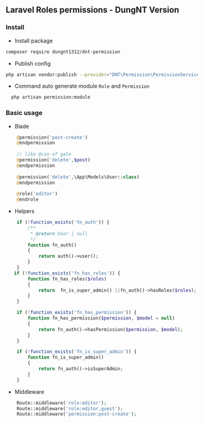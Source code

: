 ## Laravel Roles permissions - DungNT Version

### Install

* Install package

```bash
composer require dungnt1312/dnt-permission
```

* Publish config

```bash
php artisan vendor:publish --provider="DNT\Permission\PermissionServiceProvider"
```

* Command auto generate module `Role` and `Permission`

```bash
  php artisan permission:module
```

### Basic usage

* Blade

```php
    @permission('post-create')
    @endpermission
    
    // like @can of gate
    @permission('delete',$post)
    @endpermission
    
    @permission('delete',\App\Models\User::class)
    @endpermission
    
    @role('editor')
    @endrole
```

* Helpers

```php
    if (!function_exists('fn_auth')) {
        /**
         * @return User | null
         */
        function fn_auth()
        {
            return auth()->user();
        }
    }
   if (!function_exists('fn_has_roles')) {
        function fn_has_roles($roles)
        {
            return  fn_is_super_admin() ||fn_auth()->hasRoles($roles);
        }
    }

    if (!function_exists('fn_has_permission')) {
        function fn_has_permission($permission, $model = null)
        {
            return fn_auth()->hasPermission($permission, $model);
        }
    }

    if (!function_exists('fn_is_super_admin')) {
        function fn_is_super_admin()
        {
            return fn_auth()->isSuperAdmin;
        }
    }
```

* Middleware

```php
    Route::middleware('role:editor');
    Route::middleware('role:editor,guest');
    Route::middleware('permission:post-create');
```

